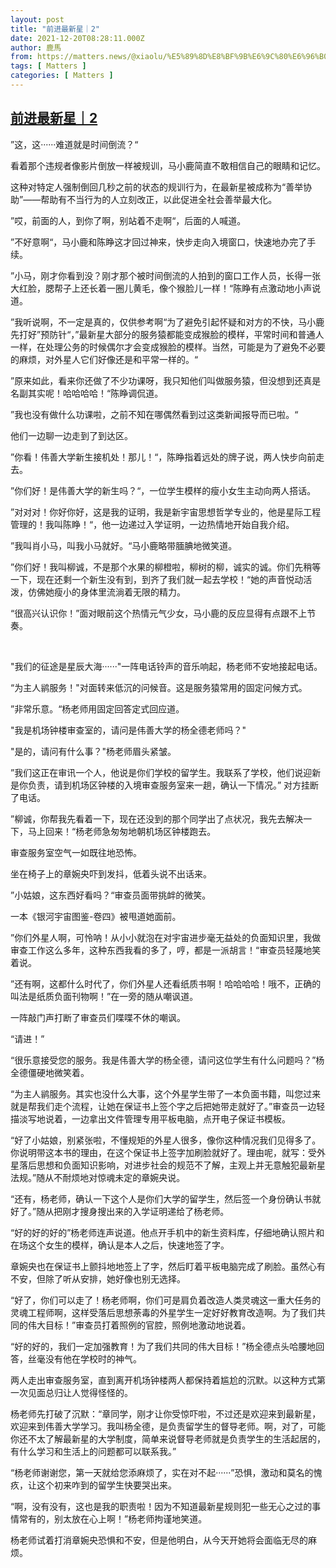```yaml
---
layout: post
title: "前进最新星｜2"
date: 2021-12-20T08:28:11.000Z
author: 鹿馬
from: https://matters.news/@xiaolu/%E5%89%8D%E8%BF%9B%E6%9C%80%E6%96%B0%E6%98%9F-2-bafyreibpcmqbpavv4fou2qocr5sqxexdgh23cw4uo4tmvclwmn4oj3lwtu
tags: [ Matters ]
categories: [ Matters ]
---
```

<!--1639988891000-->
[前进最新星｜2](https://matters.news/@xiaolu/%E5%89%8D%E8%BF%9B%E6%9C%80%E6%96%B0%E6%98%9F-2-bafyreibpcmqbpavv4fou2qocr5sqxexdgh23cw4uo4tmvclwmn4oj3lwtu)
------

<div>
<p>”这，这······难道就是时间倒流？“</p><p>看着那个违规者像影片倒放一样被规训，马小鹿简直不敢相信自己的眼睛和记忆。</p><p>这种对特定人强制倒回几秒之前的状态的规训行为，在最新星被成称为“善举协助”——帮助有不当行为的人立刻改正，以此促进全社会善举最大化。</p><p>”哎，前面的人，到你了啊，别站着不走啊“，后面的人喊道。</p><p>”不好意啊“，马小鹿和陈睁这才回过神来，快步走向入境窗口，快速地办完了手续。</p><p>”小马，刚才你看到没？刚才那个被时间倒流的人拍到的窗口工作人员，长得一张大红脸，腮帮子上还长着一圈儿黄毛，像个猴脸儿一样！“陈睁有点激动地小声说道。</p><p>”我听说啊，不一定是真的，仅供参考啊“为了避免引起怀疑和对方的不快，马小鹿先打好”预防针“，”最新星大部分的服务猿都能变成猴脸的模样，平常时间和普通人一样，在处理公务的时候偶尔才会变成猴脸的模样。当然，可能是为了避免不必要的麻烦，对外星人它们好像还是和平常一样的。“</p><p>”原来如此，看来你还做了不少功课呀，我只知他们叫做服务猿，但没想到还真是名副其实呢！哈哈哈哈！“陈睁调侃道。</p><p>”我也没有做什么功课啦，之前不知在哪偶然看到过这类新闻报导而已啦。“</p><p>他们一边聊一边走到了到达区。</p><p>”你看！伟善大学新生接机处！那儿！“，陈睁指着远处的牌子说，两人快步向前走去。</p><p>”你们好！是伟善大学的新生吗？“，一位学生模样的瘦小女生主动向两人搭话。</p><p>”对对对！你好你好，这是我的证明，我是新宇宙思想哲学专业的，他是星际工程管理的！我叫陈睁！“，他一边递过入学证明，一边热情地开始自我介绍。</p><p>”我叫肖小马，叫我小马就好。“马小鹿略带腼腆地微笑道。</p><p>”你们好！我叫柳诚，不是那个水果的柳橙啦，柳树的柳，诚实的诚。你们先稍等一下，现在还剩一个新生没有到，到齐了我们就一起去学校！“她的声音悦动活泼，仿佛她瘦小的身体里流淌着无限的精力。</p><p>“很高兴认识你！”面对眼前这个热情元气少女，马小鹿的反应显得有点跟不上节奏。</p><p><br></p><p>"我们的征途是星辰大海······"一阵电话铃声的音乐响起，杨老师不安地接起电话。</p><p>“为主人鹟服务！"对面转来低沉的问候音。这是服务猿常用的固定问候方式。</p><p>”非常乐意。“杨老师用固定回答定式回应道。</p><p>"我是机场钟楼审查室的，请问是伟善大学的杨全德老师吗？"</p><p>"是的，请问有什么事？"杨老师眉头紧皱。</p><p>”我们这正在审讯一个人，他说是你们学校的留学生。我联系了学校，他们说迎新是你负责，请到机场区钟楼的入境审查服务室来一趟，确认一下情况。” 对方挂断了电话。</p><p>”柳诚，你帮我先看着一下，现在还没到的那个同学出了点状况，我先去解决一下，马上回来！“杨老师急匆匆地朝机场区钟楼跑去。</p><p>审查服务室空气一如既往地恐怖。</p><p>坐在椅子上的章婉央吓到发抖，低着头说不出话来。</p><p>”小姑娘，这东西好看吗？“审查员面带挑衅的微笑。</p><p>一本《银河宇宙图鉴-卷四》被甩道她面前。</p><p>”你们外星人啊，可怜呐！从小小就泡在对宇宙进步毫无益处的负面知识里，我做审查工作这么多年，这种东西我看的多了，哼，都是一派胡言！“审查员轻蔑地笑着说。</p><p>”还有啊，这都什么时代了，你们外星人还看纸质书啊！哈哈哈哈！哦不，正确的叫法是纸质负面刊物啊！”在一旁的随从嘲讽道。</p><p>一阵敲门声打断了审查员们喋喋不休的嘲讽。</p><p>“请进！”</p><p>“很乐意接受您的服务。我是伟善大学的杨全德，请问这位学生有什么问题吗？”杨全德僵硬地微笑着。</p><p>“为主人鹟服务。其实也没什么大事，这个外星学生带了一本负面书籍，叫您过来就是帮我们走个流程，让她在保证书上签个字之后把她带走就好了。”审查员一边轻描淡写地说着，一边拿出文件管理专用平板电脑，点开电子保证书模板。</p><p>“好了小姑娘，别紧张啦，不懂规矩的外星人很多，像你这种情况我们见得多了。你说明带这本书的理由，在这个保证书上签字加刷脸就好了。理由呢，就写：受外星落后思想和负面知识影响，对进步社会的规范不了解，主观上并无意触犯最新星法规。”随从不耐烦地对惊魂未定的章婉央说。</p><p>“还有，杨老师，确认一下这个人是你们大学的留学生，然后签一个身份确认书就好了。”随从把刚才搜身搜出来的入学证明递给了杨老师。</p><p>“好的好的好的”杨老师连声说道。他点开手机中的新生资料库，仔细地确认照片和在场这个女生的模样，确认是本人之后，快速地签了字。</p><p>章婉央也在保证书上颤抖地地签上了字，然后盯着平板电脑完成了刷脸。虽然心有不安，但除了听从安排，她好像也别无选择。</p><p>“好了，你们可以走了！杨老师啊，你们可是肩负着改造人类灵魂这一重大任务的灵魂工程师啊，这样受落后思想荼毒的外星学生一定好好教育改造啊。为了我们共同的伟大目标！”审查员打着照例的官腔，照例地激动地说着。</p><p>“好的好的，我们一定加强教育！为了我们共同的伟大目标！”杨全德点头哈腰地回答，丝毫没有他在学校时的神气。</p><p>两人走出审查服务室，直到离开机场钟楼两人都保持着尴尬的沉默。以这种方式第一次见面总归让人觉得怪怪的。</p><p>杨老师先打破了沉默：“章同学，刚才让你受惊吓啦，不过还是欢迎来到最新星，欢迎来到伟善大学学习。我叫杨全德，是负责留学生的督导老师。啊，对了，可能你还不太了解最新星的大学制度，简单来说督导老师就是负责学生的生活起居的，有什么学习和生活上的问题都可以联系我。”</p><p>“杨老师谢谢您，第一天就给您添麻烦了，实在对不起······”恐惧，激动和莫名的愧疚，让这个初来咋到的留学生快要哭出来。</p><p>“啊，没有没有，这也是我的职责啦！因为不知道最新星规则犯一些无心之过的事情常有的，别太放在心上啊！”杨老师拘谨地笑道。</p><p>杨老师试着打消章婉央恐惧和不安，但是他明白，从今天开她将会面临无尽的麻烦。</p><p><br></p><p><br></p>
</div>
